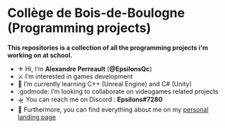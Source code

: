 # Collège de Bois-de-Boulogne (Programming projects)

**This repositories is a collection of all the programming projects i'm working on at school.**

- :fleur_de_lis: Hi, I’m **Alexandre Perreault** (**@EpsilonsQc**)
- :crossed_swords: I’m interested in games development
- :bug: I’m currently learning C++ (Unreal Engine) and C# (Unity)
- :godmode: I’m looking to collaborate on videogames related projects
- :flying_saucer: You can reach me on Discord : **Epsilons#7280**
- :trident: Furthermore, you can find everything about me on my [personal landing page](https://epsilonsqc.github.io/)
